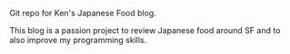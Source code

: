 Git repo for Ken's Japanese Food blog. 

This blog is a passion project to review Japanese food around SF and to also improve my programming skills. 
